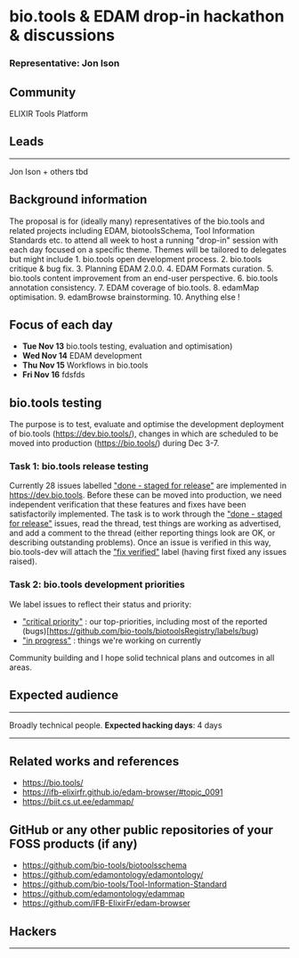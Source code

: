 # bio.tools & EDAM drop-in hackathon & discussions

### Representative: Jon Ison

## Community

ELIXIR Tools Platform

## Leads
---
Jon Ison + others tbd

## Background information
The proposal is for (ideally many) representatives of the bio.tools and related projects including EDAM, biotoolsSchema, Tool Information Standards etc. to attend all week to host a running "drop-in" session with each day focused on a specific theme.  Themes will be tailored to delegates but might include 1. bio.tools open development process.  2.  bio.tools critique & bug fix.  3. Planning EDAM 2.0.0.   4. EDAM Formats curation.  5. bio.tools content improvement from an end-user perspective.  6. bio.tools annotation consistency.  7. EDAM coverage of bio.tools.  8. edamMap optimisation.  9. edamBrowse brainstorming. 10. Anything else !

## Focus of each day
* **Tue Nov 13** bio.tools testing, evaluation and optimisation)
* **Wed Nov 14** EDAM development
* **Thu Nov 15** Workflows in bio.tools
* **Fri Nov 16** fdsfds

## bio.tools testing 
The purpose is to test, evaluate and optimise the development deployment of bio.tools (https://dev.bio.tools/), changes in which are scheduled to be moved into production (https://bio.tools/) during Dec 3-7.

### Task 1: bio.tools release testing
Currently 28 issues labelled ["done - staged for release"](https://github.com/bio-tools/biotoolsregistry/issues?q=is%3Aissue+is%3Aopen+label%3A%22done+-+staged+for+release%22) are implemented in https://dev.bio.tools.  Before these can be moved into production, we need independent verification that these features and fixes have been satisfactorily implemented.  The task is to work through the ["done - staged for release"](https://github.com/bio-tools/biotoolsregistry/issues?q=is%3Aissue+is%3Aopen+label%3A%22done+-+staged+for+release%22) issues, read the thread, test things are working as advertised, and add a comment to the thread (either reporting things look are OK, or describing outstanding problems).  Once an issue is verified in this way, bio.tools-dev will attach the ["fix verified"](https://github.com/bio-tools/biotoolsRegistry/labels/fix%20verified) label (having first fixed any issues raised).

### Task 2: bio.tools development priorities
We label issues to reflect their status and priority:
* ["critical priority"](https://github.com/bio-tools/biotoolsRegistry/labels/critical%20priority) : our top-priorities, including most of the reported (bugs)[https://github.com/bio-tools/biotoolsRegistry/labels/bug)
* ["in progress"](https://github.com/bio-tools/biotoolsRegistry/labels/in%20progress) : things we're working on currently


Community building and I hope solid technical plans and outcomes in all areas.

## Expected audience
---

Broadly technical people.
**Expected hacking days**: 4 days

---
## Related works and references
- https://bio.tools/
- https://ifb-elixirfr.github.io/edam-browser/#topic_0091
- https://biit.cs.ut.ee/edammap/

## GitHub or any other public repositories of your FOSS products (if any)

- https://github.com/bio-tools/biotoolsschema
- https://github.com/edamontology/edamontology/
- https://github.com/bio-tools/Tool-Information-Standard
- https://github.com/edamontology/edammap
- https://github.com/IFB-ElixirFr/edam-browser

## Hackers
---
